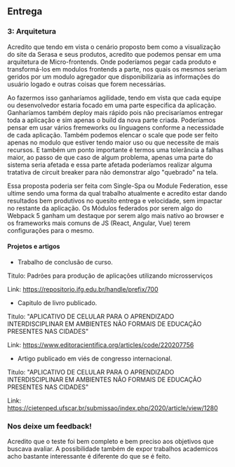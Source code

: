 ## Entrega

### 3: Arquitetura

Acredito que tendo em vista o cenário proposto bem como a visualização do site da Serasa e seus produtos, acredito que podemos pensar em uma arquitetura de Micro-frontends. Onde poderíamos pegar cada produto e transformá-los em modulos frontends a parte, nos quais os mesmos seriam geridos por um modulo agregador que disponibilizaria as informações do usuário logado e outras coisas que forem necessárias. 

Ao fazermos isso ganharíamos agilidade, tendo em vista que cada equipe ou desenvolvedor estaria focado em uma parte especifica da aplicação. Ganharíamos também deploy mais rápido pois não precisaríamos entregar toda a aplicação e sim apenas o build da nova parte criada. Poderíamos pensar em usar vários fremeworks ou linguagens conforme a necessidade de cada aplicação. Também podemos elencar o scale que pode ser feito apenas no modulo que estiver tendo maior uso ou que necessite de mais recursos. E também um ponto importante é termos uma tolerância a falhas maior, ao passo de que caso de algum problema, apenas uma parte do sistema seria afetada e essa parte afetada poderíamos realizar alguma tratativa de circuit breaker para não demonstrar algo "quebrado" na tela.

Essa proposta poderia ser feita com Single-Spa ou Module Federation, esse ultime sendo uma forma da qual trabalho atualmente e acredito estar dando resultados bem produtivos no quesito entrega e velocidade, sem impactar no restante da aplicação. Os Módulos federados por serem algo do Webpack 5 ganham um destaque por serem algo mais nativo ao browser e os frameworks mais comuns de JS (React, Angular, Vue) terem configurações para o mesmo. 


#### Projetos e artigos

* Trabalho de conclusão de curso.

Titulo: Padrões para produção de aplicações utilizando microsserviços

Link: https://repositorio.ifg.edu.br/handle/prefix/700


* Capitulo de livro publicado.

Titulo: "APLICATIVO DE CELULAR PARA O APRENDIZADO INTERDISCIPLINAR EM AMBIENTES NÃO FORMAIS DE EDUCAÇÃO PRESENTES NAS CIDADES"

Link: https://www.editoracientifica.org/articles/code/220207756


* Artigo publicado em viés de congresso internacional.

Titulo: "APLICATIVO DE CELULAR PARA O APRENDIZADO INTERDISCIPLINAR EM AMBIENTES NÃO FORMAIS DE EDUCAÇÃO PRESENTES NAS CIDADES"

Link: https://cietenped.ufscar.br/submissao/index.php/2020/article/view/1280

### Nos deixe um feedback!

Acredito que o teste foi bem completo e bem preciso aos objetivos que buscava avaliar. A possíbilidade também de expor trabalhos academicos acho bastante interessante é diferente do que se é feito.
